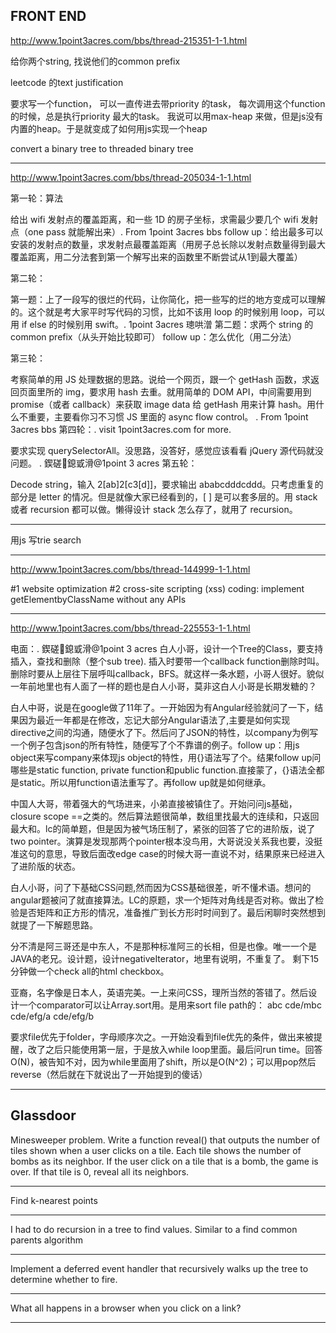 ## FRONT END

http://www.1point3acres.com/bbs/thread-215351-1-1.html

给你两个string, 找说他们的common prefix

leetcode 的text justification

要求写一个function， 可以一直传进去带priority 的task， 每次调用这个function的时候，总是执行priority 最大的task。  我说可以用max-heap 来做，但是js没有内置的heap。于是就变成了如何用js实现一个heap

convert a binary tree to threaded binary tree

---

http://www.1point3acres.com/bbs/thread-205034-1-1.html

第一轮：算法

给出 wifi 发射点的覆盖距离，和一些 1D 的房子坐标，求需最少要几个 wifi 发射点（one pass 就能解出来）. From 1point 3acres bbs
follow up：给出最多可以安装的发射点的数量，求发射点最覆盖距离（用房子总长除以发射点数量得到最大覆盖距离，用二分法套到第一个解写出来的函数里不断尝试从1到最大覆盖）

第二轮：

第一题：上了一段写的很烂的代码，让你简化，把一些写的烂的地方变成可以理解的。这个就是考大家平时写代码的习惯，比如不该用 loop 的时候别用 loop，可以用 if else 的时候别用 swift。. 1point 3acres 璁哄潧
第二题：求两个 string 的 common prefix（从头开始比较即可）
follow up：怎么优化（用二分法）

第三轮：

考察简单的用 JS 处理数据的思路。说给一个网页，跟一个 getHash 函数，求返回页面里所的 img，要求用 hash 去重。就用简单的 DOM API，中间需要用到 promise（或者 callback）来获取 image data 给 getHash 用来计算 hash。用什么不重要，主要看你习不习惯 JS 里面的 async flow control。
. From 1point 3acres bbs
第四轮：. visit 1point3acres.com for more.

要求实现 querySelectorAll。没思路，没答好，感觉应该看看 jQuery 源代码就没问题。
. 鍥磋鎴戜滑@1point 3 acres
第五轮：

Decode string，输入 2[ab]2[c3[d]]，要求输出 ababcdddcddd。只考虑重复的部分是 letter 的情况。但是就像大家已经看到的，[ ] 是可以套多层的。用 stack 或者 recursion 都可以做。懒得设计 stack 怎么存了，就用了 recursion。

---

用js 写trie search

---

http://www.1point3acres.com/bbs/thread-144999-1-1.html

#1 website optimization
#2 cross-site scripting (xss)
coding: implement getElementbyClassName without any APIs 

---

http://www.1point3acres.com/bbs/thread-225553-1-1.html

电面：. 鍥磋鎴戜滑@1point 3 acres
白人小哥，设计一个Tree的Class，要支持插入，查找和删除（整个sub tree). 插入时要带一个callback function删除时叫。删除时要从上层往下层呼叫callback，BFS。就这样一条水题，小哥人很好。貌似一年前地里也有人面了一样的题也是白人小哥，莫非这白人小哥是长期发糖的？

白人中哥，说是在google做了11年了。一开始因为有Angular经验就问了一下，结果因为最近一年都是在修改，忘记大部分Angular语法了,主要是如何实现directive之间的沟通，随便水了下。然后问了JSON的特性，以company为例写一个例子包含json的所有特性，随便写了个不靠谱的例子。follow up：用js object来写company来体现js object的特性，用{}语法写了个。结果follow up问哪些是static function, private function和public function.直接蒙了，{}语法全都是static。所以用function语法重写了。再follow up就是如何继承。 

中国人大哥，带着强大的气场进来，小弟直接被镇住了。开始问问js基础，closure scope ==之类的。然后算法题很简单，数组里找最大的连续和，只返回最大和。lc的简单题，但是因为被气场压制了，紧张的回答了它的进阶版，说了two pointer。演算是发现那两个pointer根本没鸟用，大哥说没关系我也要，没挺准这句的意思，导致后面改edge case的时候大哥一直说不对，结果原来已经进入了进阶版的状态。 

白人小哥，问了下基础CSS问题,然而因为CSS基础很差，听不懂术语。想问的angular题被问了就直接算法。LC的原题，求一个矩阵对角线是否对称。做出了检验是否矩阵和正方形的情况，准备推广到长方形时时间到了。最后闲聊时突然想到就提了一下解题思路。

分不清是阿三哥还是中东人，不是那种标准阿三的长相，但是也像。唯一一个是JAVA的老兄。设计题，设计negativeIterator，地里有说明，不重复了。 剩下15分钟做一个check all的html checkbox。

亚裔，名字像是日本人，英语完美。一上来问CSS，理所当然的答错了。然后设计一个comparator可以让Array.sort用。是用来sort file path的：
abc
cde/mbc
cde/efg/a
cde/efg/b

要求file优先于folder，字母顺序次之。一开始没看到file优先的条件，做出来被提醒，改了之后只能使用第一层，于是放入while loop里面。最后问run time。回答O(N)，被告知不对，因为while里面用了shift，所以是O(N^2)；可以用pop然后reverse（然后就在下就说出了一开始提到的傻话）

---


## Glassdoor


Minesweeper problem. Write a function reveal() that outputs the number of tiles shown when a user clicks on a tile. Each tile shows the number of bombs as its neighbor. If the user click on a tile that is a bomb, the game is over. If that tile is 0, reveal all its neighbors.  

---

Find k-nearest points

---

I had to do recursion in a tree to find values. Similar to a find common parents algorithm

---

Implement a deferred event handler that recursively walks up the tree to determine whether to fire.  

---

What all happens in a browser when you click on a link?  

---


